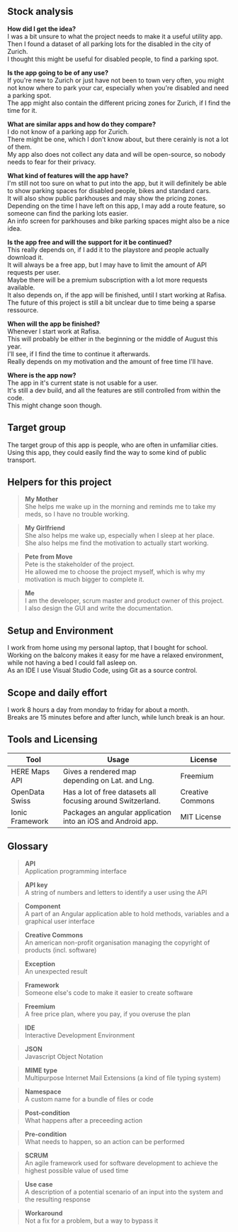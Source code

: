 ## Stock analysis  
**How did I get the idea?**    
I was a bit unsure to what the project needs to make it a useful utility app.  
Then I found a dataset of all parking lots for the disabled in the city of Zurich.  
I thought this might be useful for disabled people, to find a parking spot.    
  
**Is the app going to be of any use?**  
If you're new to Zurich or just have not been to town very often, you might not know where to park your car, especially when you're disabled and need a parking spot.  
The app might also contain the different pricing zones for Zurich, if I find the time for it.  
  
**What are similar apps and how do they compare?**  
I do not know of a parking app for Zurich.  
There might be one, which I don't know about, but there cerainly is not a lot of them.  
My app also does not collect any data and will be open-source, so nobody needs to fear for their privacy.  
  
**What kind of features will the app have?**  
I'm still not too sure on what to put into the app, but it will definitely be able to show parking spaces for disabled people, bikes and standard cars.  
It will also show public parkhouses and may show the pricing zones.  
Depending on the time I have left on this app, I may add a route feature, so someone can find the parking lots easier.  
An info screen for parkhouses and bike parking spaces might also be a nice idea.  
  
**Is the app free and will the support for it be continued?**  
This really depends on, if I add it to the playstore and people actually download it.  
It will always be a free app, but I may have to limit the amount of API requests per user.  
Maybe there will be a premium subscription with a lot more requests available.  
It also depends on, if the app will be finished, until I start working at Rafisa.  
The future of this project is still a bit unclear due to time being a sparse ressource.  
  
**When will the app be finished?**  
Whenever I start work at Rafisa.  
This will probably be either in the beginning or the middle of August this year.  
I'll see, if I find the time to continue it afterwards.  
Really depends on my motivation and the amount of free time I'll have.  
  
**Where is the app now?**  
The app in it's current state is not usable for a user.  
It's still a dev build, and all the features are still controlled from within the code.  
This might change soon though.  
  
  
## Target group  
The target group of this app is people, who are often in unfamiliar cities.  
Using this app, they could easily find the way to some kind of public transport.  
  
  
## Helpers for this project  
> **My Mother**  
> She helps me wake up in the morning and reminds me to take my meds, so I have no trouble working.  
  
> **My Girlfriend**  
> She also helps me wake up, especially when I sleep at her place.  
> She also helps me find the motivation to actually start working.  
  
> **Pete from Move**  
> Pete is the stakeholder of the project.  
> He allowed me to choose the project myself, which is why my motivation is much bigger to complete it.  
  
> **Me**  
> I am the developer, scrum master and product owner of this project.  
> I also design the GUI and write the documentation.  
  
  
## Setup and Environment  
I work from home using my personal laptop, that I bought for school.  
Working on the balcony makes it easy for me have a relaxed environment, while not having a bed I could fall asleep on.  
As an IDE I use Visual Studio Code, using Git as a source control.  
  
  
## Scope and daily effort  
I work 8 hours a day from monday to friday for about a month.  
Breaks are 15 minutes before and after lunch, while lunch break is an hour.  
  
  
## Tools and Licensing  
| **Tool**               | **Usage**                                                             | **License**      |
|------------------------|-----------------------------------------------------------------------|------------------|
| HERE Maps API          | Gives a rendered map depending on Lat. and Lng.                       | Freemium         |
| OpenData Swiss         | Has a lot of free datasets all focusing around Switzerland.           | Creative Commons |
| Ionic Framework        | Packages an angular application into an iOS and Android app.          | MIT License      |  
  
  
## Glossary  
> **API**  
> Application programming interface  
  
> **API key**  
> A string of numbers and letters to identify a user using the API  
  
> **Component**  
> A part of an Angular application able to hold methods, variables and a graphical user interface  
  
> **Creative Commons**  
> An american non-profit organisation managing the copyright of products (incl. software)  
  
> **Exception**  
> An unexpected result  
  
> **Framework**  
> Someone else's code to make it easier to create software  
  
> **Freemium**  
> A free price plan, where you pay, if you overuse the plan  
  
> **IDE**  
> Interactive Development Environment  
  
> **JSON**  
> Javascript Object Notation  
  
> **MIME type**  
> Multipurpose Internet Mail Extensions (a kind of file typing system)  
  
> **Namespace**  
> A custom name for a bundle of files or code  
  
> **Post-condition**  
> What happens after a preceeding action  
  
> **Pre-condition**  
> What needs to happen, so an action can be performed  
  
> **SCRUM**  
> An agile framework used for software development to achieve the highest possible value of used time  
  
> **Use case**  
> A description of a potential scenario of an input into the system and the resulting response  
  
> **Workaround**  
> Not a fix for a problem, but a way to bypass it
